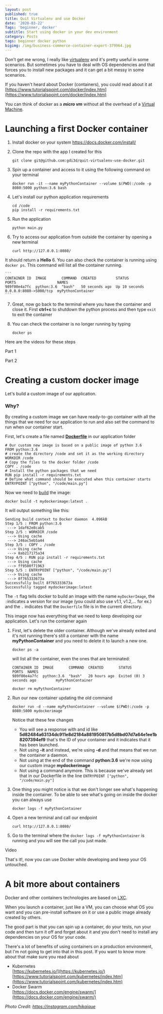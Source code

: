 ```yaml
---
layout: post
published: true
title: Quit Virtualenv and use Docker
date: '2020-03-22'
Tags: 'beginner, docker'
subtitle: Start using docker in your dev environment
category: Posts
tags: beginner docker python
bigimg: /img/business-commerce-container-export-379964.jpg
---
```

Don't get me wrong, I really like [virtualenv](virtualenv.pypa.io "virtualenv.pypa.io") and it's pretty useful in some scenarios. But sometimes you have to deal with OS dependencies and that forces you to install new packages and it can get a bit messy in some scenarios.

If you haven't heard about Docker (containers), you could read about it at [https://www.tutorialspoint.com/docker/index.htm](https://www.tutorialspoint.com/docker/index.htm)

You can think of docker as a ***micro vm*** without all the overhead of a [Virtual Machine](https://www.tutorialspoint.com/ubuntu/ubuntu_virtual_machines.htm). 

# Launching a first Docker container

1. Install docker on your system https://docs.docker.com/install/
2. Clone the repo with the app I created for this

    ```
    git clone git@github.com:gdi3d/quit-virtualenv-use-docker.git
    ```

2. Spin up a container and access to it using the following command on your terminal
  
   ```
   docker run -it --name myPythonContainer --volume $(PWD):/code -p 8080:5000 python:3.6 bash
   ```
   
3. Let's install our python application requirements  
    
    ```
    cd /code
    pip install -r requirements.txt
    ```
4. Run the application  
    
    ```
    python main.py
    ```
5. Try to access our application from outside the container by opening a new terminal 
    
    ```
    curl http://127.0.0.1:8080/
    ```
It should return a **Hello**
6. You can also check the container is running using `docker ps`. This command will list all the container running.

    ```
    CONTAINER ID  IMAGE       COMMAND  CREATED         STATUS         PORTS                   NAMES
    989f00e4a7fc  python:3.6  "bash"   50 seconds ago  Up 10 seconds  0.0.0.0:8080->5000/tcp  myPythonContainer
    ```

7. Great, now go back to the terminal where you have the container and close it. First **ctrl+c** to shutdown the python process and then type `exit` to exit the container
8. You can check the container is no longer running by typing
    
    ```
    docker ps
    ```

Here are the videos for these steps

Part 1
<script id="asciicast-Fy0X3UnBSIJNjqzzkc8tBDUrW" src="https://asciinema.org/a/Fy0X3UnBSIJNjqzzkc8tBDUrW.js" async></script>

Part 2
<script id="asciicast-0rN0Rcd4tp2ULRHMH9zUyz8tV" src="https://asciinema.org/a/NaeBsC0xKSQUOyPP3QHJ1qF0d.js" async></script>

# Creating a custom docker image 

Let's build a custom image of our application.

### Why?

By creating a custom image we can have ready-to-go container with all the things that we need for our application to run and also set the command to run when our container start.

First, let's create a file named **[Dockerfile](https://docs.docker.com/engine/reference/builder/)** in our application folder 

```
# Our custom new image is based on a public image of python 3.6
FROM python:3.6
# create the directory /code and set it as the working directory
WORKDIR /code
# Copy the files to the docker folder /code
COPY . /code
# Install the python packages that we need
RUN pip install -r requirements.txt
# Define what command should be executed when this container starts
ENTRYPOINT ["python", "/code/main.py"]
```

Now we need to [build](https://docs.docker.com/engine/reference/commandline/build/) the image:

```
docker build -t mydockerimage:latest .
```
It will output something like this:

```
Sending build context to Docker daemon  4.096kB
Step 1/5 : FROM python:3.6
 ---> 1daf62e8cab5
Step 2/5 : WORKDIR /code
 ---> Using cache
 ---> 246ac5eb5a44
Step 3/5 : COPY . /code
 ---> Using cache
 ---> 8ab217175a34
Step 4/5 : RUN pip install -r requirements.txt
 ---> Using cache
 ---> ff9500f71963
Step 5/5 : ENTRYPOINT ["python", "/code/main.py"]
 ---> Using cache
 ---> 8f765333673a
Successfully built 8f765333673a
Successfully tagged mydockerimage:latest
```

The `-t` flag tells docker to build an image with the name `myDockerImage`, the `:`indicates a version for our image (you could also use v1.1, v1.2,... for ex.) and the `.` indicates that the `Dockerfile` file is in the current directory.

This image now has everything that we need to keep developing our application. Let's run the container again

1. First, let's delete the older container. Although we've already exited and it's not running there's still a container with the name **myPythonContainer** and you need to delete it to launch a new one.

    ```
    docker ps -a
    ```
    
    will list all the container, even the ones that are terminated:
    
    ```
    CONTAINER ID  IMAGE       COMMAND  CREATED       STATUS                    PORTS  NAMES
    989f00e4a7fc  python:3.6  "bash"   20 hours ago  Exited (0) 3 seconds ago         myPythonContainer
    ```
    
    ```
    docker rm myPythonContainer
    ```
2. Run our new container updating the old command

    ```
    docker run -d --name myPythonContainer --volume $(PWD):/code -p 8080:5000 mydockerimage
    ```
    Notice that these few changes
    - You will see a response with and id like **5d82484a63134dc911e8d2184a881950817b5d8bd07d7a64e1ee1b8207394ef9** that's the ID of your container and it indicates that it has been launched.
    - Not using **-it** and instead, we're using **-d** and that means that we run the container a daemon.
    - Not using at the end of the command **python:3.6** we're now using our custom image **mydockerimage**
    - Not using a command anymore. This is because we've already set that in our Dockerfile in the line `ENTRYPOINT ["python", "/code/main.py"]`
3. One thing you might notice is that we don't longer see what's happening inside the container. To be able to see what's going on inside the docker you can always use

    ```
    docker logs -f myPythonContainer
    ``` 
4. Open a new terminal and call our endpoint

    ```
    curl http://127.0.0.1:8080/
    ```
5. Go to the terminal where the `docker logs -f myPythonContainer` is running and you will see the call you just made.

Video
<script id="asciicast-cIMqUv6zfbDgrBOo5YLEPy99I" src="https://asciinema.org/a/cIMqUv6zfbDgrBOo5YLEPy99I.js" async></script>
    

That's it!, now you can use Docker while developing and keep your OS untouched.

# A bit more about containers

Docker and other containers technologies are based on [LXC](https://linuxcontainers.org/). 

When you launch a container, just like a VM, you can choose what OS you want and you can pre-install software on it or use a public image already created by others.

The good part is that you can spin up a container, do your tests, run your code and then turn it off and forget about it and you don't need to install any dependencies on your OS for your code.

There's a lot of benefits of using containers on a production environment, but I'm not going to get into that in this post. If you want to know more about that make sure you read about 
- Kubernetes  
  [https://kubernetes.io/](https://kubernetes.io/)  
  [https://www.tutorialspoint.com/kubernetes/index.htm](https://www.tutorialspoint.com/kubernetes/index.htm)
- Docker Swarm  
  [https://docs.docker.com/engine/swarm/](https://docs.docker.com/engine/swarm/)  
  
*Photo Credit: https://instagram.com/hikaique*